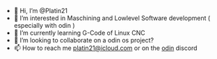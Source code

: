 - 👋 Hi, I’m @Platin21 
- 👀 I’m interested in Maschining and Lowlevel Software development ( especially with odin )
- 🌱 I’m currently learning G-Code of Linux CNC
- 💞️ I’m looking to collaborate on a odin os project?
- 📫 How to reach me platin21@icloud.com or on the [odin](https://discord.gg/UrMZq4rj) discord

<!---
Platin21/Platin21 is a ✨ special ✨ repository because its `README.md` (this file) appears on your GitHub profile.
You can click the Preview link to take a look at your changes.
--->

